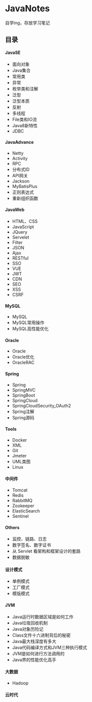 # JavaNotes
自学ing，存放学习笔记



## 目录

#### JavaSE

- 面向对象
- Java集合
- 常用类
- 异常
- 枚举类和注解
- 泛型
- 泛型本质
- 反射
- 多线程
- File类和IO流
- Java8新特性
- JDBC

#### JavaAdvance

- Netty
- Activity
- RPC
- 分布式ID
- API网关
- Jackson
- MyBatisPlus
- 正则表达式
- 重新组织函数

#### JavaWeb

- HTML、CSS
- JavaScript
- JQuery
- Servelet
- Filter
- JSON
- Ajax
- RESTful
- SSO
- VUE
- JWT
- CDN
- SEO
- XSS
- CSRF

#### MySQL

- MySQL
- MySQL常用操作
- MySQL高性能优化

#### Oracle

- Oracle
- Oracle优化
- OracleRAC

#### Spring

- Spring
- SpringMVC
- SpringBoot
- SpringCloud
- SpringCloudSecurity_OAuth2
- Spring注解
- Spring源码

#### Tools

- Docker
- XML
- Git
- Jmeter
- UML类图
- Linux

#### 中间件

- Tomcat
- Redis
- RabbitMQ
- Zookeeper
- ElasticSearch
- Sentinel

#### Others

- 监控、链路、日志
- 数字签名、数字证书
- 从 Servlet 看架构和框架设计的套路
- 数据脱敏

#### 设计模式

- 单例模式
- 工厂模式
- 模版模式

#### JVM

- Java运行时数据区域是如何工作
- Java垃圾回收机制
- Java对象历险记
- Class文件十六进制背后的秘密
- Java最大栈深度有多大
- Java代码编译方式和JVM三种执行模式
- JVM是如何进行方法调用的
- Java界的性能优化高手

#### 大数据

- Hadoop

#### 云时代